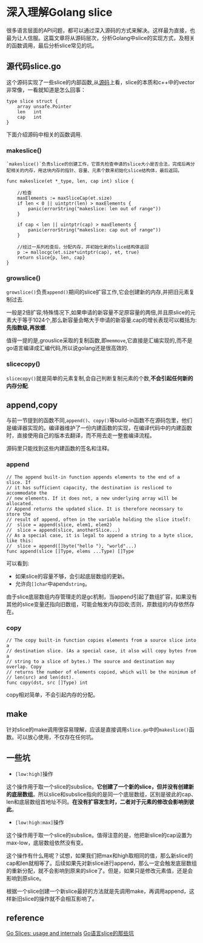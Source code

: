 深入理解Golang slice
===

很多语言层面的API问题，都可以通过深入源码的方式来解决。这样最为直接，也最为让人信服。这篇文章将从源码层次，分析Golang中slice的实现方式，及相关的函数调用，最后分析slice常见的坑。

## 源代码slice.go

这个源码实现了一些slice的内部函数,从[源码](https://github.com/day-dreams/golang-1.9/blob/master/src/runtime/slice.go)上看，slice的本质和c++中的vector非常像，一看就知道是怎么回事：

```golang
type slice struct {
	array unsafe.Pointer
	len   int
	cap   int
}
```

下面介绍源码中相关的函数调用.

### makeslice()

    `makeslice()`负责slice的创建工作，它首先检查申请的slice大小是否合法，完成后再分配相关的内存，用这块内存的指针、容量、元素个数来初始化slice结构体，最后返回。

```golang
func makeslice(et *_type, len, cap int) slice {

    //检查
	maxElements := maxSliceCap(et.size)
	if len < 0 || uintptr(len) > maxElements {
		panic(errorString("makeslice: len out of range"))
	}

	if cap < len || uintptr(cap) > maxElements {
		panic(errorString("makeslice: cap out of range"))
	}

	//经过一系列检查后，分配内存，并初始化新的slice结构体返回
	p := mallocgc(et.size*uintptr(cap), et, true)
	return slice{p, len, cap}
}
```

### growslice()

`growslice()`负责`append()`期间的slice扩容工作,它会创建新的内存,并把旧元素复制过去.

一般是2倍扩容;特殊情况下,如果申请的新容量不足原容量的两倍,并且原slice的元素大于等于1024个,那么新容量会略大于申请的新容量.cap的增长表现可以概括为:**先指数级,再放缓**.

值得一提的是,grouslice采取的复制函数,即`memmove`,它直接是汇编实现的,而不是go语言编译成汇编代码,所以说golang还是很高效的.

### slicecopy()

`slicecopy()`就是简单的元素复制,会自己判断复制元素的个数,**不会引起任何新的内存分配**.


## append,copy

与前一节提到的函数不同,`append()`、`copy()`等build-in函数不在源码包里，他们是编译器实现的。编译器维护了一份内建函数的实现，在编译代码中的内建函数时，直接使用自己的版本去翻译，而不用去走一整套编译流程。

源码里只能找到这些内建函数的签名和注释。

### append

```golang
// The append built-in function appends elements to the end of a slice. If
// it has sufficient capacity, the destination is resliced to accommodate the
// new elements. If it does not, a new underlying array will be allocated.
// Append returns the updated slice. It is therefore necessary to store the
// result of append, often in the variable holding the slice itself:
//	slice = append(slice, elem1, elem2)
//	slice = append(slice, anotherSlice...)
// As a special case, it is legal to append a string to a byte slice, like this:
//	slice = append([]byte("hello "), "world"...)
func append(slice []Type, elems ...Type) []Type
```

可以看到:
* 如果slice的容量不够，会引起底层数组的更新。
* 允许向`[]char`中apend`string`。


由于slice底层数组内存管理走的是gc机制，当append引起了数组扩容，如果没有其他的slice变量还指向旧数组，可能会触发内存回收;否则，原数组的内存依然存在。


### copy

```golang
// The copy built-in function copies elements from a source slice into a
// destination slice. (As a special case, it also will copy bytes from a
// string to a slice of bytes.) The source and destination may overlap. Copy
// returns the number of elements copied, which will be the minimum of
// len(src) and len(dst).
func copy(dst, src []Type) int
```

copy相对简单，不会引起内存的分配。


## make

针对slice的make调用很容易理解，应该是直接调用`slice.go`中的`makeslice()`函数。可以放心使用，不仅存在任何坑。

## 一些坑

* `[low:high]`操作

这个操作用于取一个slice的subslice。**它创建了一个新的slice，但并没有创建新的底层数组**。所以slice和subslice指向的是同一个底层数组，区别是彼此的cap、len和底层数组首地址不同。**在没有扩容发生时，二者对于元素的修改会影响到彼此**。

* `[low:high:max]`操作

这个操作用于取一个slice的subslice。值得注意的是，他把新slice的cap设置为max-low，底层数组依然没有变。

这个操作有什么用呢？试想，如果我们把max和high取相同的值，那么新slice的cap和len就相等了。后续如果先对新slice进行append，那么一定会触发底层数组的重新分配，就不会影响到原来的slice了。但是，如果只是修改元素值，还是会影响到原slice。

根据一个slice创建一个新slice最好的方法就是先调用make，再调用append，这样新旧slice的操作就不会相互影响了。


## reference

[Go Slices: usage and internals](https://blog.golang.org/go-slices-usage-and-internals)
[Go语言slice的那些坑](https://blog.csdn.net/zhanchenxing/article/details/50157583)